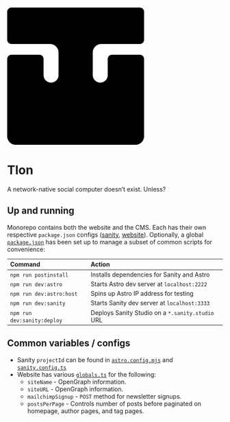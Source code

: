 ![Tlon logo](/website/public/icon.svg)

# Tlon

A network-native social computer doesn’t exist. Unless?

## Up and running

Monorepo contains both the website and the CMS. Each has their own respective `package.json` configs ([sanity](/sanity/package.json), [website](/website/package.json)). Optionally, a global [`package.json`](/package.json) has been set up to manage a subset of common scripts for convenience:

| Command                     | Action                                           |
| :-------------------------- | :----------------------------------------------- |
| `npm run postinstall`       | Installs dependencies for Sanity and Astro       |
| `npm run dev:astro`         | Starts Astro dev server at `localhost:2222`      |
| `npm run dev:astro:host`    | Spins up Astro IP address for testing            |
| `npm run dev:sanity`        | Starts Sanity dev server at `localhost:3333`     |
| `npm run dev:sanity:deploy` | Deploys Sanity Studio on a `*.sanity.studio` URL |

## Common variables / configs

- Sanity `projectId` can be found in [`astro.config.mjs`](/website/astro.config.mjs) and [`sanity.config.ts`](/sanity/sanity.config.ts)
- Website has various [`globals.ts`](/website/src/utils/globals.ts) for the following:
  - `siteName` - OpenGraph information.
  - `siteURL` - OpenGraph information.
  - `mailchimpSignup` - `POST` method for newsletter signups.
  - `postsPerPage` - Controls number of posts before paginated on homepage, author pages, and tag pages.
